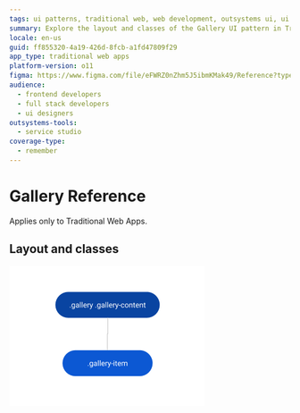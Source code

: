 ```yaml
---
tags: ui patterns, traditional web, web development, outsystems ui, ui design
summary: Explore the layout and classes of the Gallery UI pattern in Traditional Web Apps with OutSystems 11 (O11).
locale: en-us
guid: ff855320-4a19-426d-8fcb-a1fd47809f29
app_type: traditional web apps
platform-version: o11
figma: https://www.figma.com/file/eFWRZ0nZhm5J5ibmKMak49/Reference?type=design&node-id=615%3A481&mode=design&t=Cx8ecjAITJrQMvRn-1
audience:
  - frontend developers
  - full stack developers
  - ui designers
outsystems-tools:
  - service studio
coverage-type:
  - remember
---
```


# Gallery Reference

<div class="info" markdown="1">

Applies only to Traditional Web Apps.

</div>

## Layout and classes

![Diagram illustrating the layout and classes of the Gallery UI pattern in Traditional Web Apps](images/gallery-3-diag.png "Gallery Layout Diagram")


